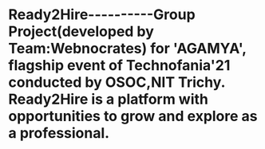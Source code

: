 # Ready2Hire----------Group Project(developed by Team:Webnocrates) for 'AGAMYA', flagship event of Technofania'21 conducted by OSOC,NIT Trichy. Ready2Hire is a platform with opportunities to grow and explore as a professional.
